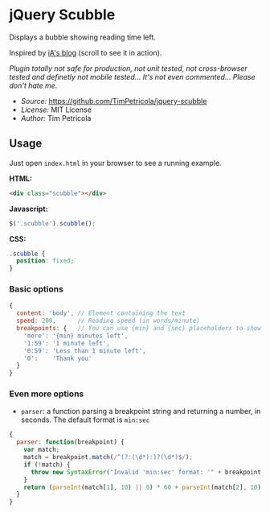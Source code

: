 # jQuery Scubble

Displays a bubble showing reading time left.

Inspired by [iA's blog](http://ia.net/blog/) (scroll to see it in action).

*Plugin totally not safe for production, not unit tested, not cross-browser tested and definetly not mobile tested... It's not even commented... Please don't hate me.*

* *Source:* https://github.com/TimPetricola/jquery-scubble
* *License:* MIT License
* *Author:* Tim Petricola

## Usage

Just open `index.html` in your browser to see a running example.

**HTML:**
```html
<div class="scubble"></div>
```

**Javascript:**
```javascript
$('.scubble').scubble();
```

**CSS:**
```css
.scubble {
  position: fixed;
}
```

### Basic options
```javascript
{
  content: 'body', // Element containing the text
  speed: 200,      // Reading speed (in words/minute)
  breakpoints: {   // You can use {min} and {sec} placeholders to show time left
    'more': '{min} minutes left',
    '1:59': '1 minute left',
    '0:59': 'Less than 1 minute left',
    '0':    'Thank you'
  }
}
```

### Even more options
* `parser`: a function parsing a breakpoint string and returning a number, in seconds. The default format is `min:sec` 

```javascript
{
  parser: function(breakpoint) {
    var match;
    match = breakpoint.match(/^(?:(\d*):)?(\d*)$/);
    if (!match) {
      throw new SyntaxError("Invalid 'min:sec' format: '" + breakpoint + "'");
    }
    return (parseInt(match[1], 10) || 0) * 60 + parseInt(match[2], 10);
  }
}
```
